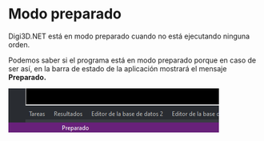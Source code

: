 # Modo preparado

Digi3D.NET está en modo preparado cuando no está ejecutando ninguna orden.

Podemos saber si el programa está en modo preparado porque en caso de ser así, en la barra de estado de la aplicación mostrará el mensaje **Preparado.**

![Barra de mensajes mostrando que est&#xE1; en modo preparado](../../../../../../.gitbook/assets/modopreparado.png)



